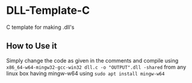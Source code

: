 # DLL-Template-C
C template for making .dll's

## How to Use it

Simply change the code as given in the comments and compile using `x86_64-w64-mingw32-gcc-win32 dll.c -o "OUTPUT".dll -shared` from any linux box having mingw-w64 using `sudo apt install mingw-w64`
